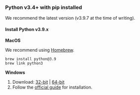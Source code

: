 ### Python v3.4+ with pip installed

We recommend the latest version (v3.9.7 at the time of writing).

#### Install Python v3.9.x

**MacOS**

We recommend using [Homebrew](https://brew.sh/).

```shell
brew install python@3.9
brew link python3
```

**Windows**

1. Download: [32-bit](https://www.python.org/ftp/python/3.9.7/python-3.9.7.exe) | [64-bit](https://www.python.org/ftp/python/3.9.7/python-3.9.7-amd64.exe)
2. Follow the [official guide](https://docs.python.org/3/using/windows.html) for installation.
